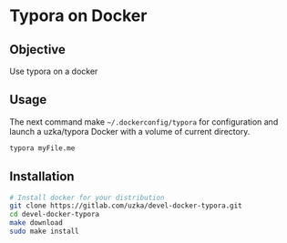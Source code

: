 # Typora on Docker

## Objective

Use typora on a docker

## Usage

The next command make `~/.dockerconfig/typora` for configuration and launch a uzka/typora Docker with a volume of current directory.

```sh
typora myFile.me
```

## Installation

```sh
# Install docker for your distribution
git clone https://gitlab.com/uzka/devel-docker-typora.git
cd devel-docker-typora
make download
sudo make install
```

